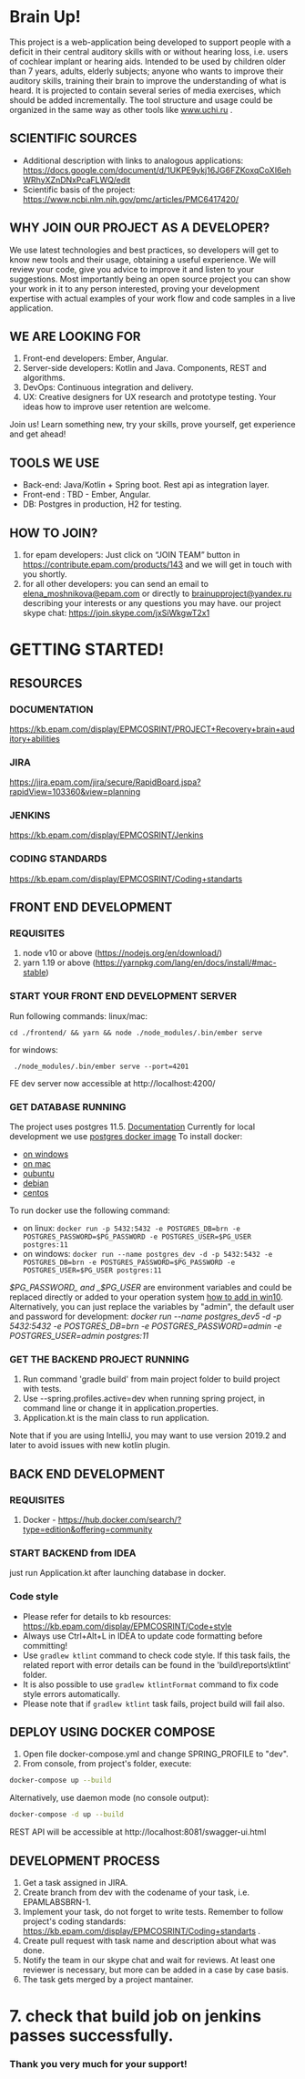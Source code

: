 # Brain Up! 
This project is a web-application being developed to support people with a deficit in their central auditory skills with or without hearing loss, i.e. users of cochlear implant or hearing aids. Intended to be used by children older than 7 years, adults, elderly subjects;  anyone who wants to improve their auditory skills, training their brain to improve the understanding of what is heard. 
It is projected to contain several series of media exercises, which should be added incrementally. The tool structure and usage could be organized in the same way as other tools like www.uchi.ru .

## SCIENTIFIC SOURCES
 - Additional description with links to analogous applications: https://docs.google.com/document/d/1UKPE9ykj16JG6FZKoxqCoXI6ehWRhyXZnDNxPcaFLWQ/edit   
 - Scientific basis of the project: https://www.ncbi.nlm.nih.gov/pmc/articles/PMC6417420/ 
 
## WHY JOIN OUR PROJECT AS A DEVELOPER?
We use latest technologies and best practices, so developers will get to know new tools and their usage, obtaining a useful experience. We will review your code, give you advice to improve it and listen to your suggestions. 
Most importantly being an open source project you can show your work in it to any person interested, proving your development expertise with actual examples of your work flow and code samples in a live application. 

## WE ARE LOOKING FOR
1. Front-end developers: Ember, Angular. 
2. Server-side developers: Kotlin and Java. Components, REST and algorithms.
3. DevOps: Continuous integration and delivery.
4. UX: Creative designers for UX research and prototype testing. Your ideas how to improve user retention are welcome.

Join us! Learn something new, try your skills, prove yourself, get experience and get ahead!

## TOOLS WE USE
- Back-end: Java/Kotlin + Spring boot. Rest api as integration layer.
- Front-end : TBD - Ember, Angular.
- DB: Postgres in production, H2 for testing.

## HOW TO JOIN?
1. for epam developers: Just click on “JOIN TEAM” button in https://contribute.epam.com/products/143 and we will get in touch with you shortly. 
2. for all other developers: you can send an email to [elena_moshnikova@epam.com](mailto:elena_moshnikova@epam.com) or directly to [brainupproject@yandex.ru](mailto:brainupproject@yandex.ru) describing your interests or any questions you may have.
our project skype chat: https://join.skype.com/jxSiWkgwT2x1

# GETTING STARTED!
## RESOURCES
### DOCUMENTATION
https://kb.epam.com/display/EPMCOSRINT/PROJECT+Recovery+brain+auditory+abilities
### JIRA
https://jira.epam.com/jira/secure/RapidBoard.jspa?rapidView=103360&view=planning
### JENKINS
https://kb.epam.com/display/EPMCOSRINT/Jenkins
### CODING STANDARDS
https://kb.epam.com/display/EPMCOSRINT/Coding+standarts

## FRONT END DEVELOPMENT
### REQUISITES
1. node v10 or above (https://nodejs.org/en/download/)
2. yarn 1.19 or above (https://yarnpkg.com/lang/en/docs/install/#mac-stable)

### START YOUR FRONT END DEVELOPMENT SERVER
Run following commands:
linux/mac:
``` 
cd ./frontend/ && yarn && node ./node_modules/.bin/ember serve
```
for windows:
```
 ./node_modules/.bin/ember serve --port=4201
```
FE dev server now accessible at http://localhost:4200/

### GET DATABASE RUNNING
The project uses postgres 11.5. [Documentation](https://www.postgresql.org/docs/11/index.html)
Currently for local development we use [postgres docker image](https://hub.docker.com/_/postgres)
To install docker:
* [on windows](https://docs.docker.com/docker-for-windows/install/)
* [on mac](https://docs.docker.com/docker-for-mac/install/)
* [oubuntu](https://docs.docker.com/install/linux/docker-ce/ubuntu/)
* [debian](https://docs.docker.com/install/linux/docker-ce/debian/)
* [centos](https://docs.docker.com/install/linux/docker-ce/centos/)

To run docker use the following command:
*  on linux:
`docker run -p 5432:5432 -e POSTGRES_DB=brn -e POSTGRES_PASSWORD=$PG_PASSWORD -e POSTGRES_USER=$PG_USER postgres:11`
* on windows: 
`docker run --name postgres_dev -d -p 5432:5432 -e POSTGRES_DB=brn -e POSTGRES_PASSWORD=$PG_PASSWORD -e POSTGRES_USER=$PG_USER postgres:11`

_$PG_PASSWORD_ and _$PG_USER_ are environment variables and  could be replaced directly or added to your operation system 
[how to add in win10](https://www.architectryan.com/2018/03/17/add-to-the-path-on-windows-10). 
Alternatively, you can just replace the variables by "admin", the default user and password for development:
_docker run --name postgres_dev5 -d -p 5432:5432 -e POSTGRES_DB=brn -e POSTGRES_PASSWORD=admin -e POSTGRES_USER=admin postgres:11_

### GET THE BACKEND PROJECT RUNNING
1. Run command 'gradle build' from main project folder to build project with tests.
2. Use --spring.profiles.active=dev when running spring project, in command line or change it in application.properties.
3. Application.kt is the main class to run application.

Note that if you are using IntelliJ, you may want to use version 2019.2 and later to avoid issues with new kotlin plugin.

## BACK END DEVELOPMENT 
### REQUISITES
1. Docker - https://hub.docker.com/search/?type=edition&offering=community 

### START BACKEND from IDEA
just run Application.kt after launching database in docker.

### Code style
- Please refer for details to kb resources: https://kb.epam.com/display/EPMCOSRINT/Code+style
- Always use Ctrl+Alt+L in IDEA to update code formatting before committing!
- Use `gradlew ktlint` command to check code style. If this task fails, the related report with error details can be found in the 'build\reports\ktlint' folder. 
- It is also possible to use `gradlew ktlintFormat` command to fix code style errors automatically.
- Please note that if `gradlew ktlint` task fails, project build will fail also.

## DEPLOY USING DOCKER COMPOSE
1. Open file docker-compose.yml and change SPRING_PROFILE to "dev".
2. From console, from project's folder, execute:
```bash
docker-compose up --build
```
Alternatively, use daemon mode (no console output):
```bash
docker-compose -d up --build
```
REST API will be accessible at http://localhost:8081/swagger-ui.html 

## DEVELOPMENT PROCESS
1. Get a task assigned in JIRA.
2. Create branch from dev with the codename of your task, i.e. EPAMLABSBRN-1.
3. Implement your task, do not forget to write tests. Remember to follow project's coding standards: https://kb.epam.com/display/EPMCOSRINT/Coding+standarts .
4. Create pull request with task name and description about what was done. 
5. Notify the team in our skype chat and wait for reviews. At least one reviewer is necessary, but more can be added in a case by case basis.
6. The task gets merged by a project mantainer. 
# 7. check that build job on jenkins passes successfully.

### Thank you very much for your support!

